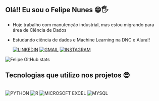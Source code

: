## Olá!! Eu sou o Felipe Nunes 😁🖐

- Hoje trabalho com manutenção industrial, mas estou migrando para área de Ciência de Dados
- Estudando ciência de dados e Machine Learning na DNC e Alura!!

  [![LINKEDIN](https://img.shields.io/badge/LinkedIn-0077B5?style=for-the-badge&logo=linkedin&logoColor=white)](https://www.linkedin.com/in/felipe-nunes-b3a3061b6/)  [![GMAIL](https://img.shields.io/badge/Gmail-D14836?style=for-the-badge&logo=gmail&logoColor=white)](https://mail.google.com/mail/u/0/#inbox)                            [![INSTAGRAM](https://img.shields.io/badge/Instagram-E4405F?style=for-the-badge&logo=instagram&logoColor=white)](https://www.instagram.com/fehlipera_scx/)

 ![Felipe GitHub stats](https://github-readme-stats.vercel.app/api?username=FelipeNunesReis&show_icons=true&theme=yeblu)

## Tecnologias que utilizo nos projetos 😎
<div Style = 'display: inline_block'><br/>
  <img align ='center' alt='PYTHON' src='https://img.shields.io/badge/Python-3776AB?style=for-the-badge&logo=python&logoColor=white'>
  <img align ='center' alt='R' src='https://img.shields.io/badge/R-276DC3?style=for-the-badge&logo=r&logoColor=white'>
  <img align ='center' alt='MICROSOFT EXCEL' src='https://img.shields.io/badge/Microsoft_Excel-217346?style=for-the-badge&logo=microsoft-excel&logoColor=white'>
  <img align ='center' alt='MYSQL' src='https://img.shields.io/badge/MySQL-00000F?style=for-the-badge&logo=mysql&logoColor=white'>
<div>
  
